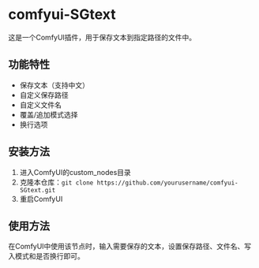 # comfyui-SGtext

这是一个ComfyUI插件，用于保存文本到指定路径的文件中。

## 功能特性
- 保存文本（支持中文）
- 自定义保存路径
- 自定义文件名
- 覆盖/追加模式选择
- 换行选项

## 安装方法

1. 进入ComfyUI的custom_nodes目录
2. 克隆本仓库：`git clone https://github.com/yourusername/comfyui-SGtext.git`
3. 重启ComfyUI

## 使用方法
在ComfyUI中使用该节点时，输入需要保存的文本，设置保存路径、文件名、写入模式和是否换行即可。